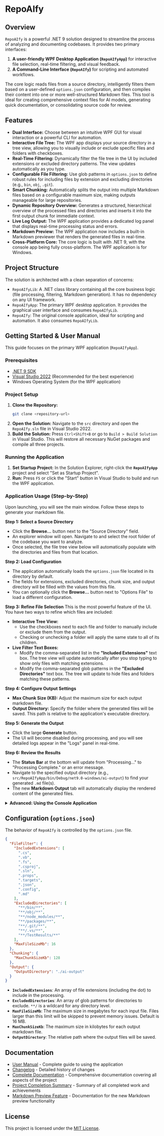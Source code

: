 # RepoAIfy

## Overview

`RepoAIfy` is a powerful .NET 9 solution designed to streamline the process of analyzing and documenting codebases. It provides two primary interfaces:

1.  **A user-friendly WPF Desktop Application (`RepoAIfyApp`)** for interactive file selection, real-time filtering, and visual feedback.
2.  **A Command-Line Interface (`RepoAIfy`)** for scripting and automated workflows.

The core logic reads files from a source directory, intelligently filters them based on a user-defined `options.json` configuration, and then compiles their content into one or more well-structured Markdown files. This tool is ideal for creating comprehensive context files for AI models, generating quick documentation, or consolidating source code for review.

## Features

*   **Dual Interface:** Choose between an intuitive WPF GUI for visual interaction or a powerful CLI for automation.
*   **Interactive File Tree:** The WPF app displays your source directory in a tree view, allowing you to visually include or exclude specific files and folders with checkboxes.
*   **Real-Time Filtering:** Dynamically filter the file tree in the UI by included extensions or excluded directory patterns. The view updates automatically as you type.
*   **Configurable File Filtering:** Use glob patterns in `options.json` to define robust rules for including files by extension and excluding directories (e.g., `bin`, `obj`, `.git`).
*   **Smart Chunking:** Automatically splits the output into multiple Markdown files based on a configurable maximum size, making outputs manageable for large repositories.
*   **Dynamic Repository Overview:** Generates a structured, hierarchical overview of the processed files and directories and inserts it into the first output chunk for immediate context.
*   **Live Log Output:** The WPF application provides a dedicated log panel that displays real-time processing status and errors.
*   **Markdown Preview:** The WPF application now includes a built-in Markdown previewer that renders the generated files in real-time.
*   **Cross-Platform Core:** The core logic is built with .NET 9, with the console app being fully cross-platform. The WPF application is for Windows.

## Project Structure

The solution is architected with a clean separation of concerns:

*   `RepoAIfyLib`: A .NET class library containing all the core business logic (file processing, filtering, Markdown generation). It has no dependency on any UI framework.
*   `RepoAIfyApp`: The primary WPF desktop application. It provides the graphical user interface and consumes `RepoAIfyLib`.
*   `RepoAIfy`: The original console application, ideal for scripting and automation. It also consumes `RepoAIfyLib`.

## Getting Started & User Manual

This guide focuses on the primary WPF application (`RepoAIfyApp`).

### Prerequisites

*   [.NET 9 SDK](https://dotnet.microsoft.com/download/dotnet/9.0)
*   [Visual Studio 2022](https://visualstudio.microsoft.com/vs/) (Recommended for the best experience)
*   Windows Operating System (for the WPF application)

### Project Setup

1.  **Clone the Repository:**
    ```bash
    git clone <repository-url>
    ```
2.  **Open the Solution:**
    Navigate to the `src` directory and open the `RepoAIfy.sln` file in Visual Studio 2022.
3.  **Build the Solution:**
    Press `Ctrl+Shift+B` or go to `Build > Build Solution` in Visual Studio. This will restore all necessary NuGet packages and compile all three projects.

### Running the Application

1.  **Set Startup Project:** In the Solution Explorer, right-click the **`RepoAIfyApp`** project and select "Set as Startup Project".
2.  **Run:** Press `F5` or click the "Start" button in Visual Studio to build and run the WPF application.

### Application Usage (Step-by-Step)

Upon launching, you will see the main window. Follow these steps to generate your markdown file.

**Step 1: Select a Source Directory**
*   Click the **Browse...** button next to the "Source Directory" field.
*   An explorer window will open. Navigate to and select the root folder of the codebase you want to analyze.
*   Once selected, the file tree view below will automatically populate with the directories and files from that location.

**Step 2: Load Configuration**
*   The application automatically loads the `options.json` file located in its directory by default.
*   The fields for extensions, excluded directories, chunk size, and output directory will be filled with the values from this file.
*   You can optionally click the **Browse...** button next to "Options File" to load a different configuration.

**Step 3: Refine File Selection**
This is the most powerful feature of the UI. You have two ways to refine which files are included:
*   **Interactive Tree View:**
    *   Use the checkboxes next to each file and folder to manually include or exclude them from the output.
    *   Checking or unchecking a folder will apply the same state to all of its children.
*   **Live Filter Text Boxes:**
    *   Modify the comma-separated list in the **"Included Extensions"** text box. The tree view will update automatically after you stop typing to show only files with matching extensions.
    *   Modify the comma-separated glob patterns in the **"Excluded Directories"** text box. The tree will update to hide files and folders matching these patterns.

**Step 4: Configure Output Settings**
*   **Max Chunk Size (KB):** Adjust the maximum size for each output markdown file.
*   **Output Directory:** Specify the folder where the generated files will be saved. This path is relative to the application's executable directory.

**Step 5: Generate the Output**
*   Click the large **Generate** button.
*   The UI will become disabled during processing, and you will see detailed logs appear in the "Logs" panel in real-time.

**Step 6: Review the Results**
*   The **Status Bar** at the bottom will update from "Processing..." to "Processing Complete." or an error message.
*   Navigate to the specified output directory (e.g., `src/RepoAIfyApp/bin/Debug/net9.0-windows/ai-output`) to find your generated `.md` file(s).
*   The new **Markdown Output** tab will automatically display the rendered content of the generated files.

<details>
<summary><b>Advanced: Using the Console Application</b></summary>

For automation and scripting, you can use the `RepoAIfy` console application.

#### Build the Console App
From the solution's `src` directory, run:
```bash
dotnet build RepoAIfy
```
This places the executable in `RepoAIfy/bin/Debug/net9.0/`.

#### Run the Console App
To run the application, use the `dotnet run` command from the `src` directory. You must provide the path to your source directory and the `options.json` file.

```bash
dotnet run --project RepoAIfy -- --source "./YourSourceDirectory" --options "./options.json"
```

**Replace:**
*   `"./YourSourceDirectory"` with the relative path to the directory you want to process.
*   `"./options.json"` with the relative path to your configuration file.

The output files will be created in the `ai-output` directory (or as configured in your options file).

</details>

## Configuration (`options.json`)

The behavior of `RepoAIfy` is controlled by the `options.json` file.

```json
{
  "FileFilter": {
    "IncludedExtensions": [
      ".cs",
      ".vb",
      ".fs",
      ".csproj",
      ".sln",
      ".props",
      ".targets",
      ".json",
      ".config",
      ".md"
    ],
    "ExcludedDirectories": [
      "**/bin/**",
      "**/obj/**",
      "**/node_modules/**",
      "**/packages/**",
      "**/.git/**",
      "**/.vs/**",
      "**/TestResults/**"
    ],
    "MaxFileSizeMb": 16
  },
  "Chunking": {
    "MaxChunkSizeKb": 128
  },
  "Output": {
    "OutputDirectory": "./ai-output"
  }
}
```

*   **`IncludedExtensions`**: An array of file extensions (including the dot) to include in the processing.
*   **`ExcludedDirectories`**: An array of glob patterns for directories to exclude. `**/` is a wildcard for any directory level.
*   **`MaxFileSizeMb`**: The maximum size in megabytes for each input file. Files larger than this limit will be skipped to prevent memory issues. Default is 16 MB.
*   **`MaxChunkSizeKb`**: The maximum size in kilobytes for each output markdown file.
*   **`OutputDirectory`**: The relative path where the output files will be saved.

## Documentation

* [User Manual](user-manual.md) - Complete guide to using the application
* [Changelog](CHANGELOG.md) - Detailed history of changes
* [Complete Documentation](docs/RepoAIfy-Documentation.md) - Comprehensive documentation covering all aspects of the project
* [Project Completion Summary](PROJECT-COMPLETION-SUMMARY.md) - Summary of all completed work and achievements
* [Markdown Preview Feature](docs/Markdown-Preview-Feature.md) - Documentation for the new Markdown preview functionality

## License

This project is licensed under the [MIT License](LICENSE).